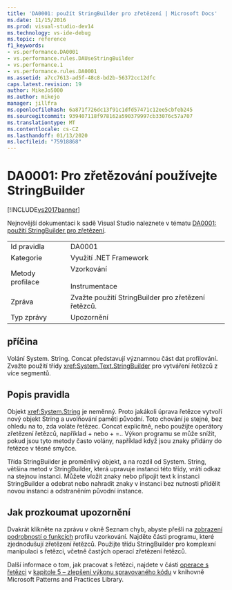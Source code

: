 ```yaml
---
title: 'DA0001: použít StringBuilder pro zřetězení | Microsoft Docs'
ms.date: 11/15/2016
ms.prod: visual-studio-dev14
ms.technology: vs-ide-debug
ms.topic: reference
f1_keywords:
- vs.performance.DA0001
- vs.performance.rules.DAUseStringBuilder
- vs.performance.1
- vs.performance.rules.DA0001
ms.assetid: a7cc7613-ad5f-48c8-bd2b-56372cc12dfc
caps.latest.revision: 19
author: MikeJo5000
ms.author: mikejo
manager: jillfra
ms.openlocfilehash: 6a871f726dc13f91c1dfd57471c12ee5cbfeb245
ms.sourcegitcommit: 939407118f978162a590379997cb33076c57a707
ms.translationtype: MT
ms.contentlocale: cs-CZ
ms.lasthandoff: 01/13/2020
ms.locfileid: "75918868"
---
```

# <a name="da0001-use-stringbuilder-for-concatenations"></a>DA0001: Pro zřetězování používejte StringBuilder
[!INCLUDE[vs2017banner](../includes/vs2017banner.md)]

Nejnovější dokumentaci k sadě Visual Studio naleznete v tématu [DA0001: použití StringBuilder pro zřetězení](/visualstudio/profiling/da0001-use-stringbuilder-for-concatenations).  
  
|||  
|-|-|  
|Id pravidla|DA0001|  
|Kategorie|Využití .NET Framework|  
|Metody profilace|Vzorkování<br /><br /> Instrumentace|  
|Zpráva|Zvažte použití StringBuilder pro zřetězení řetězců.|  
|Typ zprávy|Upozornění|  
  
## <a name="cause"></a>příčina  
 Volání System. String. Concat představují významnou část dat profilování. Zvažte použití třídy <xref:System.Text.StringBuilder> pro vytváření řetězců z více segmentů.  
  
## <a name="rule-description"></a>Popis pravidla  
 Objekt <xref:System.String> je neměnný. Proto jakákoli úprava řetězce vytvoří nový objekt String a uvolňování paměti původní. Toto chování je stejné, bez ohledu na to, zda voláte řetězec. Concat explicitně, nebo použijte operátory zřetězení řetězců, například + nebo + =.. Výkon programu se může snížit, pokud jsou tyto metody často volány, například když jsou znaky přidány do řetězce v těsné smyčce.  
  
 Třída StringBuilder je proměnlivý objekt, a na rozdíl od System. String, většina metod v StringBuilder, která upravuje instanci této třídy, vrátí odkaz na stejnou instanci. Můžete vložit znaky nebo připojit text k instanci StringBuilder a odebrat nebo nahradit znaky v instanci bez nutnosti přidělit novou instanci a odstraněním původní instance.  
  
## <a name="how-to-investigate-a-warning"></a>Jak prozkoumat upozornění  
 Dvakrát klikněte na zprávu v okně Seznam chyb, abyste přešli na [zobrazení podrobností o funkcích](../profiling/function-details-view.md) profilu vzorkování. Najděte části programu, které zjednodušují zřetězení řetězců. Použijte třídu StringBuilder pro komplexní manipulaci s řetězci, včetně častých operací zřetězení řetězců.  
  
 Další informace o tom, jak pracovat s řetězci, najdete v části [operace s řetězci](https://msdn.microsoft.com/library/ms998547.aspx#scalenetchapt05_topic26) v [kapitole 5 – zlepšení výkonu spravovaného kódu](https://msdn.microsoft.com/library/ms998547.aspx) v knihovně Microsoft Patterns and Practices Library.
